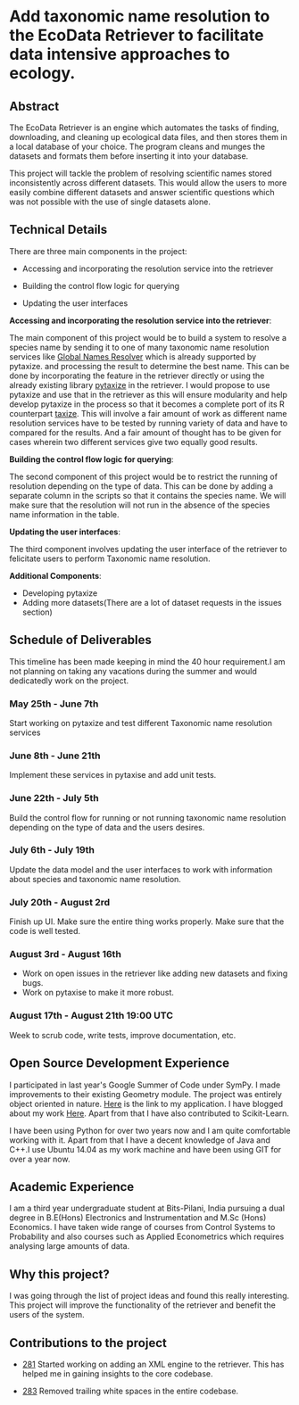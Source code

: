 # Add taxonomic name resolution to the EcoData Retriever to facilitate data intensive approaches to ecology.

## Abstract

The EcoData Retriever is an engine which automates the tasks of finding,
downloading, and cleaning up ecological data files, and then stores them in a
local database of your choice. The program cleans and munges the datasets and
formats them  before inserting it into your database.

This project will tackle the problem of resolving scientific names stored
inconsistently across different datasets. This would allow the users to more
easily combine different datasets and answer scientific questions which was not
possible with the use of single datasets alone.

## Technical Details
There are three main components in the project:

* Accessing and incorporating the resolution service into the retriever

* Building the control flow logic for querying

* Updating the user interfaces

**Accessing and incorporating the resolution service into the retriever**:

The main component of this project would be to build a system to resolve a
species name by sending it to one of many taxonomic name resolution services like
[Global Names Resolver](http://resolver.globalnames.org/) which is already supported by pytaxize.
and processing the result to determine the best name. This can be done by
incorporating the feature in the retriever directly or using the already
existing library [pytaxize](https://github.com/sckott/pytaxize) in the retriever.
I would propose to use pytaxize and use that in the retriever as this will
ensure modularity and help develop pytaxize in the process so that it becomes a
complete port of its R counterpart [taxize](https://github.com/ropensci/taxize).
This will involve a fair amount of work as different name resolution services
have to be tested by running variety of data and have to compared for the
results. And a fair amount of thought has to be given for cases wherein two
different services give two equally good results.

**Building the control flow logic for querying**:

The second component of this project would be to restrict the running of
resolution depending on the type of data. This can be done by adding a separate
column in the scripts so that it contains the species name. We will make sure
that the resolution will not run in the absence of the species name information in the table.

**Updating the user interfaces**:

The third component involves updating the user interface of the retriever to
felicitate users to perform Taxonomic name resolution.

**Additional Components**:
* Developing pytaxize
* Adding more datasets(There are a lot of dataset requests in the issues section)

## Schedule of Deliverables

This timeline has been made keeping in mind the 40 hour requirement.I am not
planning on taking any vacations during the summer and would dedicatedly work
on the project.

### May 25th -  June 7th

Start working on pytaxize and test different Taxonomic name resolution services

### June 8th - June 21th

Implement these services in pytaxise and add unit tests.

### June 22th - July 5th

Build the control flow for running or not running taxonomic name resolution
depending on the type of data and the users desires.

### July 6th - July 19th

Update the data model and the user interfaces to work with information about
species and taxonomic name resolution.

### July 20th - August 2rd

Finish up UI. Make sure the entire thing works properly. Make sure that the
code is well tested.

### August 3rd - August 16th

* Work on open issues in the retriever like adding new datasets and fixing bugs.
* Work on pytaxise to make it more robust.

### August 17th - August 21th 19:00 UTC

Week to scrub code, write tests, improve documentation, etc.

## Open Source Development Experience

I participated in last year's Google Summer of Code under SymPy. I made
improvements to their existing Geometry module. The project was entirely object
oriented in nature. [Here](https://github.com/sympy/sympy/wiki/GSoC-2014-Application--Akshay--Geometry-Module)
is the link to my application. I have blogged about my work [Here](https://www.geekpy.blogsopt.in).
Apart from that I have also contributed to Scikit-Learn.

I have been using Python for over two years now and I am quite comfortable working
with it. Apart from that I have a decent knowledge of Java and C++.I use Ubuntu
 14.04 as my work machine and have been using GIT for over a year now.

## Academic Experience

I am a third year undergraduate student at Bits-Pilani, India pursuing a
dual degree in B.E(Hons) Electronics and Instrumentation and M.Sc (Hons)
Economics. I have taken wide range of courses from Control Systems to Probability
and also courses such as Applied Econometrics which requires analysing large amounts of data.

## Why this project?

I was going through the list of project ideas and found this really interesting.
This project will improve the functionality of the retriever and benefit the users of the system.

## Contributions to the project

* [281](https://github.com/weecology/retriever/pull/281) Started working on adding
  an XML engine to the retriever. This has helped me in gaining insights to the core
  codebase.

* [283](https://github.com/weecology/retriever/pull/283) Removed trailing white
  spaces in the entire codebase.